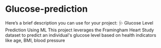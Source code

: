 # Glucose-prediction
Here’s a brief description you can use for your project:  🩺 Glucose Level Prediction Using ML   This project leverages the Framingham Heart Study dataset to predict an individual's glucose level based on health indicators like age, BMI, blood pressure

